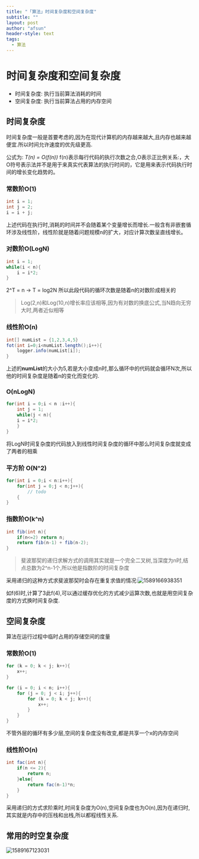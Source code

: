 ```yaml
---
title: "「算法」时间复杂度和空间复杂度"
subtitle: ""
layout: post
author: "afsun"
header-style: text
tags:
  - 算法
---
```

# 时间复杂度和空间复杂度

- 时间复杂度: 执行当前算法消耗的时间
- 空间复杂度: 执行当前算法占用的内存空间

## 时间复杂度

时间复杂度一般是首要考虑的,因为在现代计算机的内存越来越大,且内存也越来越便宜.所以时间允许速度的优先级更高.

公式为: *T(n) = O(f(n))*  f(n)表示每行代码的执行次数之合,O表示正比例关系:，大O符号表示法并不是用于来真实代表算法的执行时间的，它是用来表示代码执行时间的增长变化趋势的。

### 常数阶O(1)

```java
int i = 1;
int j = 2;
i = i + j;
```

上述代码在执行时,消耗的时间并不会随着某个变量增长而增长.一般含有非嵌套循环涉及线性阶，线性阶就是随着问题规模n的扩大，对应计算次数呈直线增长。



### 对数阶O(LogN)

```java
int i = 1; 
while(i < n){
    i = i*2;
}
```

2^T = n -> T = log2N 所以此段代码的循环次数是随着n的对数阶成相关的

> Log(2,n)和Log(10,n)增长率应该相等,因为有对数的换底公式,当N趋向无穷大时,两者近似相等



### 线性阶O(n)

```java
int[] numList = {1,2,3,4,5}
fot(int i=0;i<numList.length();i++){
    logger.info(numList[i]);
}
```

上述的**numList**的大小为5,若是大小变成n时,那么循环中的代码就会循环N次,所以他的时间复杂度是随着n的变化而变化的.



### O(nLogN)

```java
for(int i = 0;i < n :i++){
    int j = 1;
    while(j < n){
    i = i*2;
	}
}
```

将LogN时间复杂度的代码放入到线性时间复杂度的循环中那么时间复杂度就变成了两者的相乘



### 平方阶 O(N^2)

```java
for(int i = 0;i < n:i++){
    for(int j = 0;j < n;j++){
        // todo
    {
}
```



### 指数阶O(k^n)

```java
int fib(int n){
    if(n<=2) return n;
    return fib(n-1) + fib(n-2);
}
```

> 斐波那契的递归求解方式的调用其实就是一个完全二叉树,当深度为n时,结点总数为2^n-1个,所以他是指数阶的时间复杂度

采用递归的这种方式求斐波那契时会存在重复求值的情况:![1589166938351](http://tuchuansun.oss-cn-hangzhou.aliyuncs.com/typora/202005/11/111539-732293.png)

如f(6)时,计算了3此f(4),可以通过缓存优化的方式减少运算次数,也就是用空间复杂度的方式换时间复杂度.

## 空间复杂度

算法在运行过程中临时占用的存储空间的度量

### 常数阶O(1)

```java
for (k = 0; k < j; k++){
    x++;
}

for (i = 0; i < n; i++){
    for (j = 0; j < i; j++){
        for (k = 0; k < j; k++){
            x++;
        }
    }
}

```

不管外层的循环有多少层,空间的复杂度没有改变,都是共享一个x的内存空间



### 线性阶O(n)

```java
int fac(int n){
    if(n <= 2){
        return n;
    }else{
        return fac(n-1)*n;
    }
}
```

采用递归的方式求阶乘时,时间复杂度为O(n),空间复杂度也为O(n),因为在递归时,其实就是内存中的压栈和出栈,所以都程线性关系.



## 常用的时空复杂度

![1589167123031](http://tuchuansun.oss-cn-hangzhou.aliyuncs.com/typora/202005/11/111845-160266.png)

